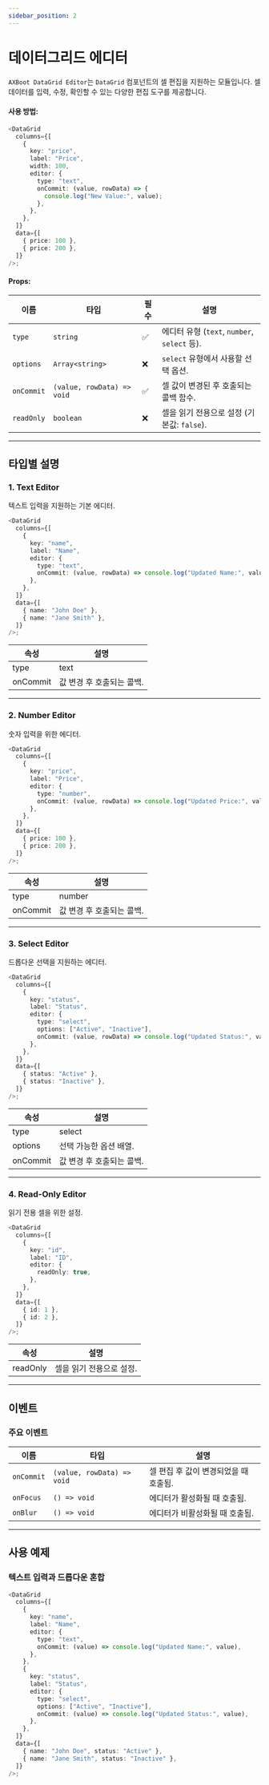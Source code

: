 ```yaml
---
sidebar_position: 2
---
```


# 데이터그리드 에디터

`AXBoot DataGrid Editor`는 `DataGrid` 컴포넌트의 셀 편집을 지원하는 모듈입니다. 셀 데이터를 입력, 수정, 확인할 수 있는 다양한 편집 도구를 제공합니다.

#### 사용 방법:

```typescript jsx
<DataGrid
  columns={[
    {
      key: "price",
      label: "Price",
      width: 100,
      editor: {
        type: "text",
        onCommit: (value, rowData) => {
          console.log("New Value:", value);
        },
      },
    },
  ]}
  data={[
    { price: 100 },
    { price: 200 },
  ]}
/>;
```

#### Props:
| 이름       | 타입                        | 필수 | 설명                                       |
|------------|-----------------------------|------|--------------------------------------------|
| `type`     | `string`                    | ✅   | 에디터 유형 (`text`, `number`, `select` 등). |
| `options`  | `Array<string>`             | ❌   | `select` 유형에서 사용할 선택 옵션.         |
| `onCommit` | `(value, rowData) => void`  | ✅   | 셀 값이 변경된 후 호출되는 콜백 함수.       |
| `readOnly` | `boolean`                   | ❌   | 셀을 읽기 전용으로 설정 (기본값: `false`).   |

---

## 타입별 설명

### 1. Text Editor

텍스트 입력을 지원하는 기본 에디터.

```typescript jsx
<DataGrid
  columns={[
    {
      key: "name",
      label: "Name",
      editor: {
        type: "text",
        onCommit: (value, rowData) => console.log("Updated Name:", value),
      },
    },
  ]}
  data={[
    { name: "John Doe" },
    { name: "Jane Smith" },
  ]}
/>;
```

|속성	| 설명              |
|------|-----------------|
|type	| text            |
|onCommit	| 값 변경 후 호출되는 콜백. |

---

### 2. Number Editor

숫자 입력을 위한 에디터.

```typescript jsx
<DataGrid
  columns={[
    {
      key: "price",
      label: "Price",
      editor: {
        type: "number",
        onCommit: (value, rowData) => console.log("Updated Price:", value),
      },
    },
  ]}
  data={[
    { price: 100 },
    { price: 200 },
  ]}
/>;
```

|속성	| 설명               |
|---|------------------|
|type	| number           |
|onCommit	| 값 변경 후 호출되는 콜백.  |

---

### 3. Select Editor

드롭다운 선택을 지원하는 에디터.

```typescript jsx
<DataGrid
  columns={[
    {
      key: "status",
      label: "Status",
      editor: {
        type: "select",
        options: ["Active", "Inactive"],
        onCommit: (value, rowData) => console.log("Updated Status:", value),
      },
    },
  ]}
  data={[
    { status: "Active" },
    { status: "Inactive" },
  ]}
/>;
```

|속성	| 설명              |
|---|-----------------|
|type	| select          |
|options	| 선택 가능한 옵션 배열.   |
|onCommit	| 값 변경 후 호출되는 콜백. |

---

### 4. Read-Only Editor

읽기 전용 셀을 위한 설정.

```typescript jsx
<DataGrid
  columns={[
    {
      key: "id",
      label: "ID",
      editor: {
        readOnly: true,
      },
    },
  ]}
  data={[
    { id: 1 },
    { id: 2 },
  ]}
/>;
```

|속성	| 설명             |
|---|----------------|
|readOnly	| 셀을 읽기 전용으로 설정. |

---

## 이벤트

### 주요 이벤트

| 이름       | 타입                       | 설명                                    |
|------------|----------------------------|-----------------------------------------|
| `onCommit` | `(value, rowData) => void` | 셀 편집 후 값이 변경되었을 때 호출됨.     |
| `onFocus`  | `() => void`               | 에디터가 활성화될 때 호출됨.             |
| `onBlur`   | `() => void`               | 에디터가 비활성화될 때 호출됨.           |


---

## 사용 예제

### 텍스트 입력과 드롭다운 혼합

```typescript jsx
<DataGrid
  columns={[
    {
      key: "name",
      label: "Name",
      editor: {
        type: "text",
        onCommit: (value) => console.log("Updated Name:", value),
      },
    },
    {
      key: "status",
      label: "Status",
      editor: {
        type: "select",
        options: ["Active", "Inactive"],
        onCommit: (value) => console.log("Updated Status:", value),
      },
    },
  ]}
  data={[
    { name: "John Doe", status: "Active" },
    { name: "Jane Smith", status: "Inactive" },
  ]}
/>;
```
